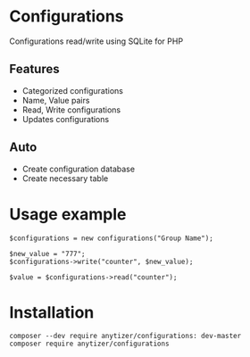 # Configurations
Configurations read/write using SQLite for PHP


## Features
  - Categorized configurations
  - Name, Value pairs
  - Read, Write configurations
  - Updates configurations


## Auto
  - Create configuration database
  - Create necessary table


# Usage example

    $configurations = new configurations("Group Name");
    
    $new_value = "777";
    $configurations->write("counter", $new_value);
    
    $value = $configurations->read("counter");


# Installation
    composer --dev require anytizer/configurations: dev-master
	composer require anytizer/configurations
